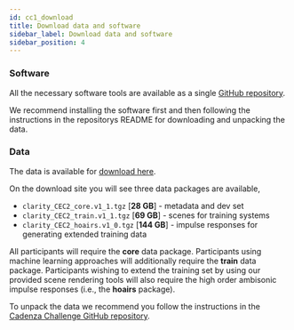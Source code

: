 ```yaml
---
id: cc1_download
title: Download data and software
sidebar_label: Download data and software
sidebar_position: 4
---
```


### Software

All the necessary software tools are available as a single [GitHub repository](https://github.com/CadenzaProject).

We recommend installing the software first and then following the instructions in the repositorys README for downloading and unpacking the data.

### Data

The data is available for [download here](https://mab.to/zU7TS8jJelkoD).

On the download site you will see three data packages are available,

- `clarity_CEC2_core.v1_1.tgz`  [**28 GB**] - metadata and dev set
- `clarity_CEC2_train.v1_1.tgz` [**69 GB**] - scenes for training systems
- `clarity_CEC2_hoairs.v1_0.tgz` [**144 GB**] - impulse responses for generating extended training data

All participants will require the **core** data package. Participants using machine learning approaches will additionally require the **train** data package. Participants wishing to extend the training set by using our provided scene rendering tools will also require the high order ambisonic impulse responses (i.e., the **hoairs** package).

To unpack the data we recommend you follow the instructions in the [Cadenza Challenge GitHub repository](https://github.com/CadenzaProject/Cadenza).

